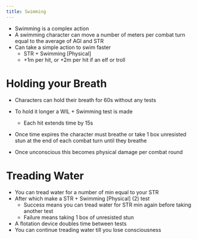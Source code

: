 ```yaml
---
title: Swimming
---
```


- Swimming is a complex action
- A swimming character can move a number of meters per combat turn equal to the average of AGI and STR
- Can take a simple action to swim faster
	- STR + Swimming [Physical]
	- +1m per hit, or +2m per hit if an elf or troll

# Holding your Breath

- Characters can hold their breath for 60s without any tests
- To hold it longer a WIL + Swimming test is made
	- Each hit extends time by 15s

- Once time expires the character must breathe or take 1 box unresisted stun at the end of each combat turn until they breathe
- Once unconscious this becomes physical damage per combat round

# Treading Water

- You can tread water for a number of min equal to your STR
- After which make a STR + Swimming [Physical] (2) test
	- Success means you can tread water for STR min again before taking another test
	- Failure means taking 1 box of unresisted stun
- A flotation device doubles time between tests
- You can continue treading water till you lose consciousness
